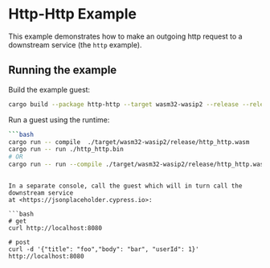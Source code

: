 # Http-Http Example

This example demonstrates how to make an outgoing http request to a downstream service (the `http` example).

## Running the example

Build the example guest:

```bash
cargo build --package http-http --target wasm32-wasip2 --release --release
```

Run a guest using the runtime:

```bash
```bash
cargo run -- compile  ./target/wasm32-wasip2/release/http_http.wasm
cargo run -- run ./http_http.bin
# OR
cargo run -- run --compile ./target/wasm32-wasip2/release/http_http.wasm
```
```

In a separate console, call the guest which will in turn call the downstream service
at <https://jsonplaceholder.cypress.io>:

```bash
# get
curl http://localhost:8080

# post
curl -d '{"title": "foo","body": "bar", "userId": 1}' http://localhost:8080
```
